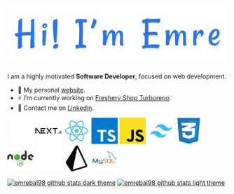 <h1 align="center">
    <a href="https://emrebal.com">
        <img alt="Hi, I'm Emre" src="images/banner.png" />
    </a>
</h1>

I am a highly motivated **Software Developer**, focused on web development.

- 🎉 My personal [website](https://emrebal.com/).
- ⚡ I’m currently working on [Freshery Shop Turborepo](https://github.com/emrebal98/freshery-shop-monorepo).
- 💬 Contact me on [Linkedin](https://linkedin.com/in/emrebal98).

[![nextjs](images/next.js-light.svg#gh-dark-mode-only 'NextJS')](https://nextjs.org/#gh-dark-mode-only)
[![nextjs](images/next.js-dark.svg#gh-light-mode-only 'NextJS')](https://nextjs.org/#gh-light-mode-only)
[![reactjs](images/react.svg 'ReactJS')](https://reactjs.org/)
[![typescript](images/typescript.svg 'TypeScript')](https://www.typescriptlang.org/)
[![javascript](images/javascript.svg 'JavaScript')](https://developer.mozilla.org/en-US/docs/Web/javascript)
[![tailwindcss](images/tailwind.svg 'TailwindCSS')](https://tailwindcss.com/)
[![css](images/css.svg 'CSS')](https://developer.mozilla.org/en-US/docs/Web/CSS)
[![nodejs](images/nodejs.svg 'NodeJS')](https://nodejs.org/)
[![prisma](images/prisma-light.svg#gh-dark-mode-only 'Prisma')](https://www.prisma.io/#gh-dark-mode-only)
[![prisma](images/prisma-dark.svg#gh-light-mode-only 'Prisma')](https://www.prisma.io/#gh-light-mode-only)
[![mysql](images/mysql.svg 'MySQL')](https://www.mysql.com/)

[![emrebal98 github stats dark theme](https://github-readme-stats.vercel.app/api?username=emrebal98&show_icons=true&count_private=true&locale=en&bg_color=0d1117&border_color=30363d&icon_color=2d75e4&title_color=2d75e4&text_color=c9d1d9#gh-dark-mode-only)](https://github-readme-stats.vercel.app/api?username=emrebal98&show_icons=true&count_private=true&locale=en&bg_color=0d1117&border_color=30363d&icon_color=2d75e4&title_color=2d75e4&text_color=c9d1d9#gh-dark-mode-only)
[![emrebal98 github stats light theme](https://github-readme-stats.vercel.app/api?username=emrebal98&show_icons=true&count_private=true&locale=en&bg_color=ffffff&border_color=d0d7de&icon_color=2d75e4&title_color=2d75e4&text_color=24292f#gh-light-mode-only)](https://github-readme-stats.vercel.app/api?username=emrebal98&show_icons=true&count_private=true&locale=en&bg_color=ffffff&border_color=d0d7de&icon_color=2d75e4&title_color=2d75e4&text_color=24292f#gh-light-mode-only)
